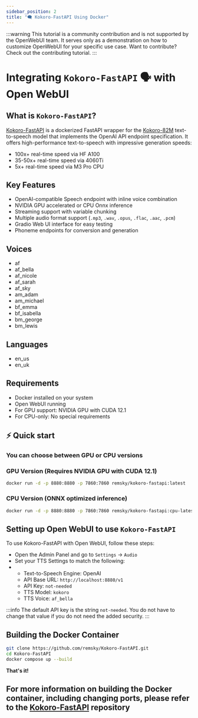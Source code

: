 ```yaml
---
sidebar_position: 2
title: "🗨️ Kokoro-FastAPI Using Docker"
---
```


:::warning
This tutorial is a community contribution and is not supported by the OpenWebUI team. It serves only as a demonstration on how to customize OpenWebUI for your specific use case. Want to contribute? Check out the contributing tutorial.
:::

# Integrating `Kokoro-FastAPI` 🗣️ with Open WebUI

## What is `Kokoro-FastAPI`?

[Kokoro-FastAPI](https://github.com/remsky/Kokoro-FastAPI) is a dockerized FastAPI wrapper for the [Kokoro-82M](https://huggingface.co/hexgrad/Kokoro-82M) text-to-speech model that implements the OpenAI API endpoint specification. It offers high-performance text-to-speech with impressive generation speeds:

- 100x+ real-time speed via HF A100
- 35-50x+ real-time speed via 4060Ti
- 5x+ real-time speed via M3 Pro CPU

## Key Features

- OpenAI-compatible Speech endpoint with inline voice combination
- NVIDIA GPU accelerated or CPU Onnx inference
- Streaming support with variable chunking
- Multiple audio format support (`.mp3`, `.wav`, `.opus`, `.flac`, `.aac`, `.pcm`)
- Gradio Web UI interface for easy testing
- Phoneme endpoints for conversion and generation

## Voices

- af
- af_bella
- af_nicole
- af_sarah
- af_sky
- am_adam
- am_michael
- bf_emma
- bf_isabella
- bm_george
- bm_lewis

## Languages

- en_us
- en_uk

## Requirements

- Docker installed on your system
- Open WebUI running
- For GPU support: NVIDIA GPU with CUDA 12.1
- For CPU-only: No special requirements

## ⚡️ Quick start

### You can choose between GPU or CPU versions

### GPU Version (Requires NVIDIA GPU with CUDA 12.1)

```bash
docker run -d -p 8880:8880 -p 7860:7860 remsky/kokoro-fastapi:latest
```

### CPU Version (ONNX optimized inference)

```bash
docker run -d -p 8880:8880 -p 7860:7860 remsky/kokoro-fastapi:cpu-latest
```

## Setting up Open WebUI to use `Kokoro-FastAPI`

To use Kokoro-FastAPI with Open WebUI, follow these steps:

- Open the Admin Panel and go to `Settings` -> `Audio`
- Set your TTS Settings to match the following:
- - Text-to-Speech Engine: OpenAI
  - API Base URL: `http://localhost:8880/v1`
  - API Key: `not-needed`
  - TTS Model: `kokoro`
  - TTS Voice: `af_bella`

:::info
The default API key is the string `not-needed`. You do not have to change that value if you do not need the added security.
:::

## Building the Docker Container

```bash
git clone https://github.com/remsky/Kokoro-FastAPI.git
cd Kokoro-FastAPI
docker compose up --build
```

**That's it!**

## For more information on building the Docker container, including changing ports, please refer to the [Kokoro-FastAPI](https://github.com/remsky/Kokoro-FastAPI) repository
